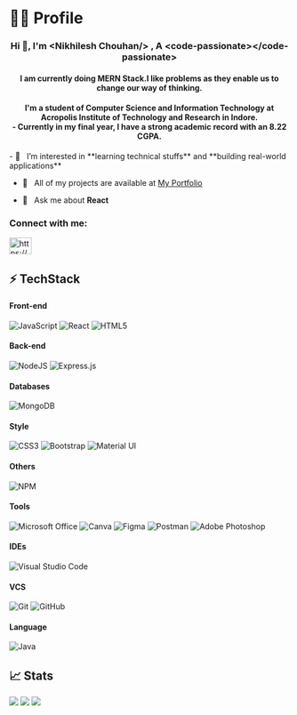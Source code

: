  <p align="center" width="100%">
<!--     <img width="300" src="https://github.com/Rahulfordev/img-file/blob/main/profile.gif"> -->
</p>
<H1> 👨‍💻 Profile </H1>
<h3 align="center">Hi 👋, I'm &#60;Nikhilesh Chouhan/&#62; , A &#60;code-passionate&#62;&#60;/code-passionate&#62;</h3>

<h4 align = "center" >I am currently doing MERN Stack.I like problems as they enable us to change our way of thinking.</h4>

<h4 align ="center" >I'm a student of Computer Science and Information Technology at Acropolis Institute of Technology and Research in Indore.<br>
- Currently in my final year, I have a strong academic record with an 8.22 CGPA.</h4>
 - 👀 &nbsp; I’m interested in **learning technical stuffs** and **building real-world applications**

 - 🌱 &nbsp; All of my projects are available at [My Portfolio]()

 - 💬 &nbsp; Ask me about **React**


<h3 align="left">Connect with me:</h3>
<p align="left">
<a href="https://www.linkedin.com/in/nikhilesh-chouhan-b84b7920a" target="blank"><img align="center" src="https://raw.githubusercontent.com/rahuldkjain/github-profile-readme-generator/master/src/images/icons/Social/linked-in-alt.svg" alt="https://www.linkedin.com/in/kuldeep-panwar-a4471b211" height="30" width="40" /></a>
</p>

## ⚡ TechStack

#### Front-end
![JavaScript](https://img.shields.io/badge/javascript-%23323330.svg?style=for-the-badge&logo=javascript&logoColor=%23F7DF1E)
![React](https://img.shields.io/badge/react-%2320232a.svg?style=for-the-badge&logo=react&logoColor=%2361DAFB)
![HTML5](https://img.shields.io/badge/html5-%23E34F26.svg?style=for-the-badge&logo=html5&logoColor=white)

#### Back-end 
![NodeJS](https://img.shields.io/badge/node.js-6DA55F?style=for-the-badge&logo=node.js&logoColor=white)
![Express.js](https://img.shields.io/badge/express.js-%23404d59.svg?style=for-the-badge&logo=express&logoColor=%2361DAFB)

#### Databases
![MongoDB](https://img.shields.io/badge/MongoDB-%234ea94b.svg?style=for-the-badge&logo=mongodb&logoColor=white)


#### Style 
![CSS3](https://img.shields.io/badge/css3-%231572B6.svg?style=for-the-badge&logo=css3&logoColor=white)
![Bootstrap](https://img.shields.io/badge/bootstrap-%23563D7C.svg?style=for-the-badge&logo=bootstrap&logoColor=white)
![Material UI](https://img.shields.io/badge/materialui-%230081CB.svg?style=for-the-badge&logo=material-ui&logoColor=white)


#### Others 
![NPM](https://img.shields.io/badge/NPM-%23000000.svg?style=for-the-badge&logo=npm&logoColor=white)
 
#### Tools
![Microsoft Office](https://img.shields.io/badge/Microsoft_Office-D83B01?style=for-the-badge&logo=microsoft-office&logoColor=white)
![Canva](https://img.shields.io/badge/Canva-%2300C4CC.svg?style=for-the-badge&logo=Canva&logoColor=white)
![Figma](https://img.shields.io/badge/figma-%23F24E1E.svg?style=for-the-badge&logo=figma&logoColor=white)
![Postman](https://img.shields.io/badge/Postman-FF6C37?style=for-the-badge&logo=postman&logoColor=white)
![Adobe Photoshop](https://img.shields.io/badge/adobephotoshop-%2331A8FF.svg?style=for-the-badge&logo=adobephotoshop&logoColor=white)

#### IDEs
![Visual Studio Code](https://img.shields.io/badge/Visual%20Studio%20Code-0078d7.svg?style=for-the-badge&logo=visual-studio-code&logoColor=white) 

#### VCS
![Git](https://img.shields.io/badge/git-%23F05033.svg?style=for-the-badge&logo=git&logoColor=white)
![GitHub](https://img.shields.io/badge/github-%23121011.svg?style=for-the-badge&logo=github&logoColor=white)

#### Language
![Java](https://img.shields.io/badge/Java-ED8B00?style=for-the-badge&logo=openjdk&logoColor=white) 

## 📈 Stats
![](https://github-readme-stats.vercel.app/api?username=kuldeeppanwar123&theme=dark&hide_border=false&include_all_commits=false&count_private=false)
![](https://github-readme-stats.vercel.app/api/top-langs/?username=kuldeeppanwar123&theme=dark&hide_border=false&include_all_commits=false&count_private=false&layout=compact)
![](https://github-readme-streak-stats.herokuapp.com/?user=kuldeeppanwar123&theme=dark&hide_border=false)
